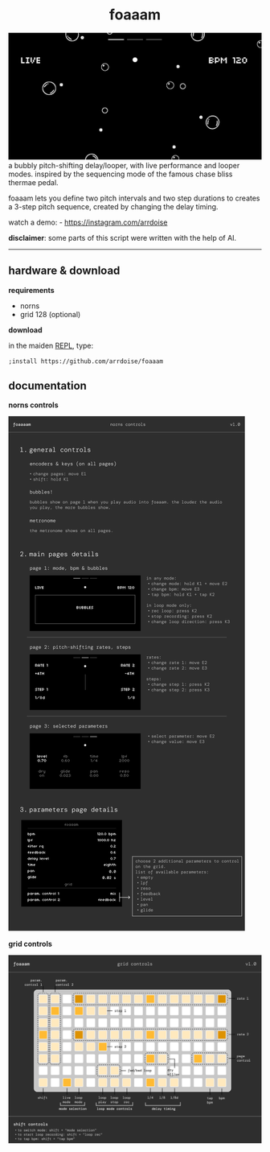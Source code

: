 <h1 align="center">foaaam</h1>

![foaaam norns main screen image, bubbles](/doc/foaaam_mainscreen.png)
a bubbly pitch-shifting delay/looper, with live performance and looper modes. inspired by the sequencing mode of the famous chase bliss thermae pedal. 

foaaam lets you define two pitch intervals and two step durations to creates a 3-step pitch sequence, created by changing the delay timing.

watch a demo: - https://instagram.com/arrdoise

**disclaimer**: some parts of this script were written with the help of AI.

---
## hardware & download

**requirements**

- norns
- grid 128 (optional)

**download**

in the maiden [REPL](https://monome.org/docs/norns/image/wifi_maiden-images/install-repl.png), type:

```
;install https://github.com/arrdoise/foaaam
```

## documentation
**norns controls**

![foaaam norns control documentation image, norns screen](/doc/norns_controls.png)

**grid controls**

![foaaam grid control documentation image, grid diagram](/doc/grid_128_controls.png)

